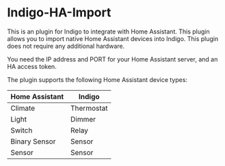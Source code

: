 # Indigo-HA-Import

This is an plugin for Indigo to integrate with Home Assistant.  This plugin allows you to import
native Home Assistant devices into Indigo.  This plugin does not require any additional hardware.

You need the IP address and PORT for your Home Assistant server, and an HA access token.

The plugin supports the following Home Assistant device types:
 
| Home Assistant | Indigo     |
|----------------|------------|
| Climate        | Thermostat |
| Light          | Dimmer     |
| Switch         | Relay      |
| Binary Sensor  | Sensor     |
| Sensor         | Sensor     |